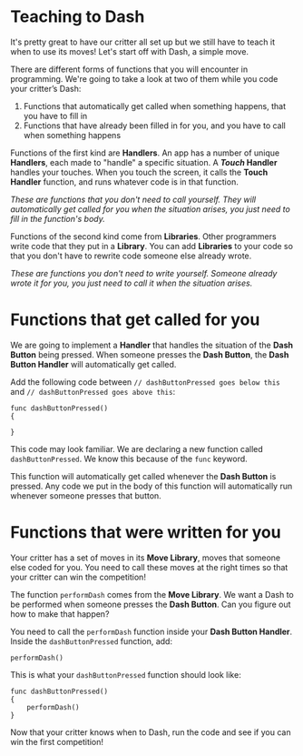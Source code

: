 Teaching to Dash
==================
It's pretty great to have our critter all set up but we still have to teach it when to use its moves! Let's start off with Dash, a simple move. 

There are different forms of functions that you will encounter in programming. We're going to take a look at two of them while you code your critter’s Dash:

1. Functions that automatically get called when something happens, that you have to fill in
2. Functions that have already been filled in for you, and you have to call when something happens


Functions of the first kind are **Handlers**. An app has a number of unique **Handlers**, each made to "handle" a specific situation. A ***Touch* Handler** handles your touches. When you touch the screen, it calls the **Touch Handler** function, and runs whatever code is in that function.

*These are functions that you don't need to call yourself. They will automatically get called for you when the situation arises, you just need to fill in the function's body.*

Functions of the second kind come from **Libraries**. Other programmers write code that they put in a **Library**. You can add **Libraries** to your code so that you don't have to rewrite code someone else already wrote. 

*These are functions you don't need to write yourself. Someone already wrote it for you, you just need to call it when the situation arises.*


Functions that get called for you
====
We are going to implement a **Handler** that handles the situation of the **Dash Button** being pressed. When someone presses the **Dash Button**, the **Dash Button Handler** will automatically get called. 

Add the following code between ```// dashButtonPressed goes below this``` and ```// dashButtonPressed goes above this```: 

	func dashButtonPressed()
	{
    	
    }

This code may look familiar. We are declaring a new function called ```dashButtonPressed```. We know this because of the ```func``` keyword. 

This function will automatically get called whenever the **Dash Button** is pressed. Any code we put in the body of this function will automatically run whenever someone presses that button. 

Functions that were written for you
=====

Your critter has a set of moves in its **Move Library**, moves that someone else coded for you. You need to call these moves at the right times so that your critter can win the competition!

The function ```performDash``` comes from the **Move Library**. We want a Dash to be performed when someone presses the **Dash Button**. Can you figure out how to make that happen?

You need to call the ```performDash``` function inside your **Dash Button Handler**. Inside the ```dashButtonPressed``` function, add:

	performDash()	
	
This is what your ```dashButtonPressed``` function should look like:
	
	func dashButtonPressed()
	{
    	performDash()	
    }

Now that your critter knows when to Dash, run the code and see if you can win the first competition!